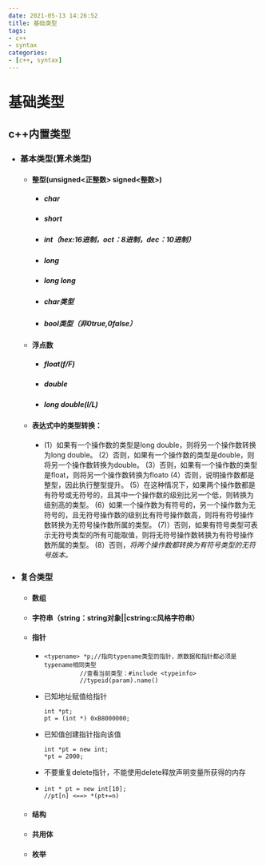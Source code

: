 ```yaml
---
date: 2021-05-13 14:26:52
title: 基础类型
tags:
- c++
- syntax
categories:
- [c++, syntax]
---
```


# 基础类型

## c++内置类型

- ### 基本类型(算术类型)

  - #### 整型(unsigned<正整数>  signed<整数>)

    - ##### char

    - ##### short

    - ##### int（hex:16进制，oct：8进制，dec：10进制）

    - ##### long

    - ##### long long

    - ##### char类型

    - ##### bool类型（非0true,0false）

  - #### 浮点数

    - ##### float(f/F)

    - ##### double

    - ##### long double(l/L)

  - #### 表达式中的类型转换：

    - (1）如果有一个操作数的类型是long double，则将另一个操作数转换为long double。
      (2）否则，如果有一个操作数的类型是double，则将另一个操作数转换为double。
      (3）否则，如果有一个操作数的类型是float，则将另一个操作数转换为floato
      (4）否则，说明操作数都是整型，因此执行整型提升。
      (5）在这种情况下，如果两个操作数都是有符号或无符号的，且其中一个操作数的级别比另一个低，则转换为级别高的类型。
      (6）如果一个操作数为有符号的，另一个操作数为无符号的，且无符号操作数的级别比有符号操作数高，则将有符号操作数转换为无符号操作数所属的类型。
      (7)）否则，如果有符号类型可表示无符号类型的所有可能取值，则将无符号操作数转换为有符号操作数所属的类型。
      (8）否则，_将两个操作数都转换为有符号类型的无符号版本。_

    

- ### 复合类型

  - #### 数组

  - #### 字符串（string：string对象||cstring:c风格字符串）

  - #### 指针

    - ```
      <typename> *p;//指向typename类型的指针，原数据和指针都必须是typename相同类型
      			//查看当前类型：#include <typeinfo>
      			//typeid(param).name()
      ```

      

    - 已知地址赋值给指针

      ```
      int *pt;
      pt = (int *) 0xB8000000;
      ```

    - 已知值创建指针指向该值

      ```
      int *pt = new int;
      *pt = 2000;
      ```

    - 不要重复delete指针，不能使用delete释放声明变量所获得的内存

    - ```
      int * pt = new int[10];
      //pt[n] <==> *(pt+=n)
      ```

      

  - #### 结构

  - #### 共用体

  - #### 枚举